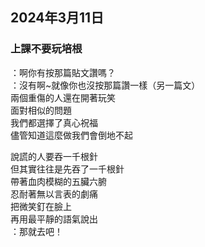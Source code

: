 ## 2024年3月11日
### 上課不要玩培根

：啊你有按那篇貼文讚嗎？  
：沒有啊~就像你也沒按那篇讚一樣（另一篇文）  
兩個重傷的人還在開著玩笑  
面對相似的問題  
我們都選擇了真心祝福  
儘管知道這麼做我們會倒地不起  

說謊的人要吞一千根針  
但其實往往是先吞了一千根針  
帶著血肉模糊的五臟六腑  
忍耐著無以言表的劇痛  
把微笑釘在臉上  
再用最平靜的語氣說出  
：那就去吧！  